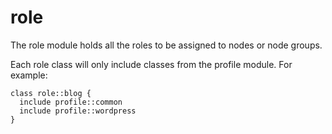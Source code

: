 # role

The role module holds all the roles to be assigned to nodes or node groups.

Each role class will only include classes from the profile module. For example:

```
class role::blog {
  include profile::common
  include profile::wordpress
}
```
